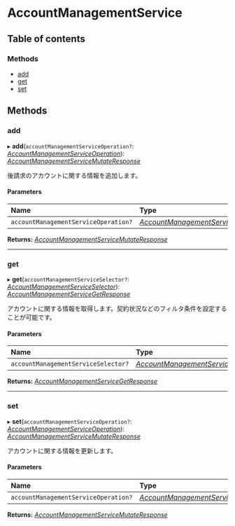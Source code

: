 # AccountManagementService


## Table of contents

### Methods

- [add](accountmanagementservice.md#add)
- [get](accountmanagementservice.md#get)
- [set](accountmanagementservice.md#set)

## Methods

### add

▸ **add**(`accountManagementServiceOperation?`: [*AccountManagementServiceOperation*](../../data/search/accountmanagementserviceoperation.md)): [*AccountManagementServiceMutateResponse*](../../data/search/accountmanagementservicemutateresponse.md)

<div lang=\"ja\">後請求のアカウントに関する情報を追加します。</div> 

#### Parameters

| Name | Type |
| :------ | :------ |
| `accountManagementServiceOperation?` | [*AccountManagementServiceOperation*](../../data/search/accountmanagementserviceoperation.md) |

**Returns:** [*AccountManagementServiceMutateResponse*](../../data/search/accountmanagementservicemutateresponse.md)

___

### get

▸ **get**(`accountManagementServiceSelector?`: [*AccountManagementServiceSelector*](../../data/search/accountmanagementserviceselector.md)): [*AccountManagementServiceGetResponse*](../../data/search/accountmanagementservicegetresponse.md)

<div lang=\"ja\">アカウントに関する情報を取得します。契約状況などのフィルタ条件を設定することが可能です。</div> 

#### Parameters

| Name | Type |
| :------ | :------ |
| `accountManagementServiceSelector?` | [*AccountManagementServiceSelector*](../../data/search/accountmanagementserviceselector.md) |

**Returns:** [*AccountManagementServiceGetResponse*](../../data/search/accountmanagementservicegetresponse.md)

___

### set

▸ **set**(`accountManagementServiceOperation?`: [*AccountManagementServiceOperation*](../../data/search/accountmanagementserviceoperation.md)): [*AccountManagementServiceMutateResponse*](../../data/search/accountmanagementservicemutateresponse.md)

<div lang=\"ja\">アカウントに関する情報を更新します。</div>

#### Parameters

| Name | Type |
| :------ | :------ |
| `accountManagementServiceOperation?` | [*AccountManagementServiceOperation*](../../data/search/accountmanagementserviceoperation.md) |

**Returns:** [*AccountManagementServiceMutateResponse*](../../data/search/accountmanagementservicemutateresponse.md)
